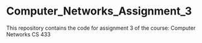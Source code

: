 # Computer_Networks_Assignment_3
This repository contains the code for assignment 3 of the course: Computer Networks CS 433
